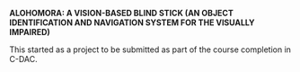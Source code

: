 **ALOHOMORA: A VISION-BASED BLIND STICK
(AN OBJECT IDENTIFICATION AND NAVIGATION SYSTEM FOR THE VISUALLY IMPAIRED)**

This started as a project to be submitted as part of the course completion in C-DAC.
